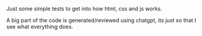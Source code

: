 Just some simple tests to get into how html, css and js works.

A big part of the code is generated/reviewed using chatgpt, its just so that I see what everything does.
